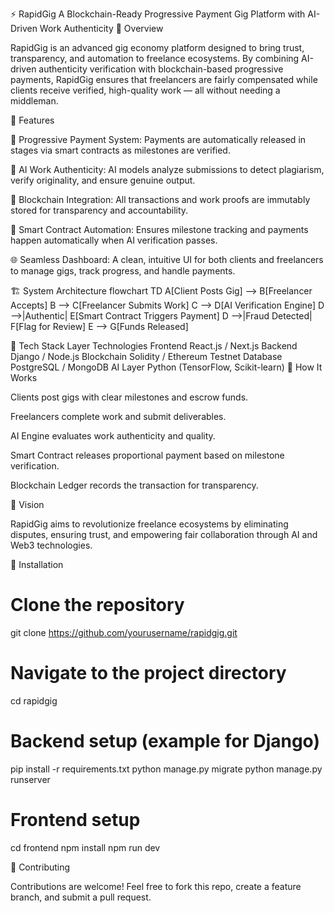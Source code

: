 ⚡ RapidGig
A Blockchain-Ready Progressive Payment Gig Platform with AI-Driven Work Authenticity
🧩 Overview

RapidGig is an advanced gig economy platform designed to bring trust, transparency, and automation to freelance ecosystems.
By combining AI-driven authenticity verification with blockchain-based progressive payments, RapidGig ensures that freelancers are fairly compensated while clients receive verified, high-quality work — all without needing a middleman.

🚀 Features

💸 Progressive Payment System:
Payments are automatically released in stages via smart contracts as milestones are verified.

🤖 AI Work Authenticity:
AI models analyze submissions to detect plagiarism, verify originality, and ensure genuine output.

🔐 Blockchain Integration:
All transactions and work proofs are immutably stored for transparency and accountability.

🧠 Smart Contract Automation:
Ensures milestone tracking and payments happen automatically when AI verification passes.

🌐 Seamless Dashboard:
A clean, intuitive UI for both clients and freelancers to manage gigs, track progress, and handle payments.

🏗️ System Architecture
flowchart TD
A[Client Posts Gig] --> B[Freelancer Accepts]
B --> C[Freelancer Submits Work]
C --> D[AI Verification Engine]
D -->|Authentic| E[Smart Contract Triggers Payment]
D -->|Fraud Detected| F[Flag for Review]
E --> G[Funds Released]

🧠 Tech Stack
Layer	Technologies
Frontend	React.js / Next.js
Backend	Django / Node.js
Blockchain	Solidity / Ethereum Testnet
Database	PostgreSQL / MongoDB
AI Layer	Python (TensorFlow, Scikit-learn)
🧱 How It Works

Clients post gigs with clear milestones and escrow funds.

Freelancers complete work and submit deliverables.

AI Engine evaluates work authenticity and quality.

Smart Contract releases proportional payment based on milestone verification.

Blockchain Ledger records the transaction for transparency.

🎯 Vision

RapidGig aims to revolutionize freelance ecosystems by eliminating disputes, ensuring trust, and empowering fair collaboration through AI and Web3 technologies.

🧰 Installation
# Clone the repository
git clone https://github.com/yourusername/rapidgig.git

# Navigate to the project directory
cd rapidgig

# Backend setup (example for Django)
pip install -r requirements.txt
python manage.py migrate
python manage.py runserver

# Frontend setup
cd frontend
npm install
npm run dev

🤝 Contributing

Contributions are welcome! Feel free to fork this repo, create a feature branch, and submit a pull request.
